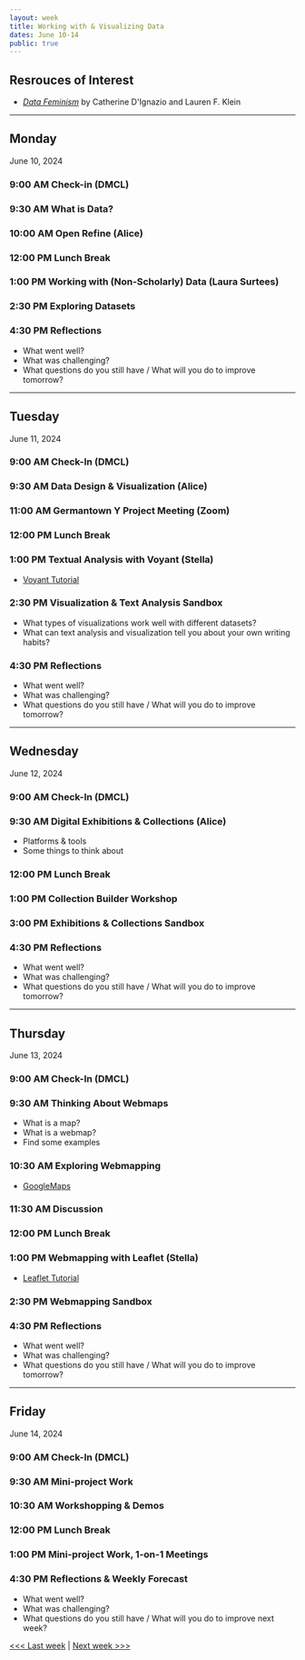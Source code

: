 ```yaml
---
layout: week
title: Working with & Visualizing Data
dates: June 10-14
public: true
---
```


## Resrouces of Interest
- [*Data Feminism*](https://data-feminism.mitpress.mit.edu/) by Catherine D'Ignazio and Lauren F. Klein 

---

## Monday
June 10, 2024

### 9:00 AM Check-in (DMCL)

### 9:30 AM What is Data?

### 10:00 AM Open Refine (Alice)

### 12:00 PM Lunch Break

### 1:00 PM  Working with (Non-Scholarly) Data (Laura Surtees)

### 2:30 PM  Exploring Datasets

### 4:30 PM Reflections
- What went well?
- What was challenging?
- What questions do you still have / What will you do to improve tomorrow?

---

## Tuesday
June 11, 2024

### 9:00 AM Check-In (DMCL)

### 9:30 AM Data Design & Visualization (Alice)

### 11:00 AM  Germantown Y Project Meeting (Zoom)

### 12:00 PM Lunch Break

### 1:00 PM Textual Analysis with Voyant (Stella)
- [Voyant Tutorial](https://sfritzell.github.io/Voyant-Tutorial/)

### 2:30 PM  Visualization & Text Analysis Sandbox
- What types of visualizations work well with different datasets?
- What can text analysis and visualization tell you about your own writing habits?

### 4:30 PM Reflections
- What went well?
- What was challenging?
- What questions do you still have / What will you do to improve tomorrow?

---

## Wednesday
June 12, 2024

### 9:00 AM Check-In (DMCL)

### 9:30 AM Digital Exhibitions & Collections (Alice)
- Platforms & tools
- Some things to think about

### 12:00 PM Lunch Break

### 1:00 PM Collection Builder Workshop

### 3:00 PM Exhibitions & Collections Sandbox

### 4:30 PM Reflections
- What went well?
- What was challenging?
- What questions do you still have / What will you do to improve tomorrow?

--- 

## Thursday
June 13, 2024

### 9:00 AM Check-In (DMCL)

### 9:30 AM Thinking About Webmaps
- What is a map?
- What is a webmap?
- Find some examples

### 10:30 AM Exploring Webmapping
- [GoogleMaps](https://www.google.com/maps/about/mymaps/)

### 11:30 AM Discussion

### 12:00 PM Lunch Break

### 1:00 PM Webmapping with Leaflet (Stella)
- [Leaflet Tutorial](https://sfritzell.github.io/Leaflet-Tutorial/)

### 2:30 PM Webmapping Sandbox

### 4:30 PM Reflections
- What went well?
- What was challenging?
- What questions do you still have / What will you do to improve tomorrow?

---

## Friday
June 14, 2024

### 9:00 AM Check-In (DMCL)

### 9:30 AM Mini-project Work

### 10:30 AM Workshopping & Demos

### 12:00 PM Lunch Break

### 1:00 PM  Mini-project Work, 1-on-1 Meetings

### 4:30 PM Reflections & Weekly Forecast
- What went well?
- What was challenging?
- What questions do you still have / What will you do to improve next week?


[<<< Last week](01-intro) | [Next week >>>](03-work)
